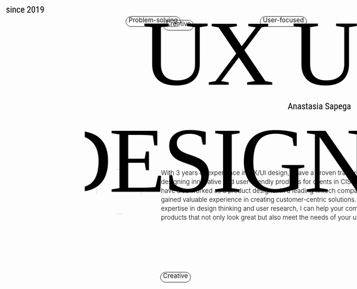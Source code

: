 <div
  style="display: flex; flex-direction: column; height: 741px;"
  class="Canvas"
>
  <div style="flex-grow: 1; display: flex;" class="Canvas Body">
    <div
      style="
        width: 100%;
        height: 100%;
        display: flex;
        position: relative;
        justify-content: center;
        box-sizing: border-box;
      "
      class="Canvas Placeholder for 1240"
    >
      <img
        src="https://firebasestorage.googleapis.com/v0/b/codeless-app.appspot.com/o/projects%2F0INtCX01a1GpLamB7nU2%2Fcfe5c70aacd60aee96048ecea4cc0dd2?alt=media&amp;token=7b79db9c-7a91-4e7e-812d-160eff797fc6"
        class="img child Ellipse 1"
        style="
          width: 121px;
          height: 121px;
          display: flex;
          position: absolute;
          left: 32px;
          top: 405px;
          border-radius: 121px;
          box-sizing: border-box;
        "
      />
      <p
        style="
          width: 633px;
          display: flex;
          position: absolute;
          left: 205px;
          top: 403px;
          justify-content: flex-start;
          text-align: left;
          margin: 0;
          box-sizing: border-box;
        "
      >
        <span
          style="
            font-size: 17px;
            font-family: Inter;
            font-weight: 300;
            color: black;
            letter-spacing: 0;
            line-height: 24px;
          "
          >With 3 years of experience in UX/UI design, I have a proven track
          record of designing innovative and user-friendly products for clients
          in CIS and Europe. I have also worked as a product designer in a
          leading fintech company, where I gained valuable experience in
          creating customer-centric solutions. With my expertise in design
          thinking and user research, I can help your company create products
          that not only look great but also meet the needs of your users </span
        ><span
      </p>
      <div
  class="margin for Frame 9"
  style="width:calc(100% - 48px);height:calc(100% - 40px);display:flex;position:absolute;left:16px;top:678px;justify-content:center"
>
  <div
    style="display:flex;position:absolute;justify-content:center;border-radius:1000px;padding:4px 8px;box-sizing:border-box"
    class="Frame 9"
  >
    <div style="width:100%;height:100%;position:absolute;box-sizing:border-box;border:1px solid black;border-radius:1000px"></div>
    <p style="display:flex;position:relative;align-self:center;justify-content:center;text-align:center;margin:0;box-sizing:border-box;font-size:17px;font-family:Inter;font-weight:400;color:#121212;letter-spacing:0;text-overflow:ellipsis;overflow:hidden">
      Creative
    </p>
  </div>
</div>
        <div
          style="
            display: flex;
            position: absolute;
            justify-content: center;
            border-radius: 1000px;
            padding: 4px 8px;
            box-sizing: border-box;
          "
          class="Frame 9"
        >
          <div
            style="
              width: 100%;
              height: 100%;
              position: absolute;
              box-sizing: border-box;
              border: 1px solid black;
              border-radius: 1000px;
            "
          ></div>
          <p
            style="
              display: flex;
              position: relative;
              align-self: center;
              justify-content: center;
              text-align: center;
              margin: 0;
              box-sizing: border-box;
              font-size: 17px;
              font-family: Inter;
              font-weight: 400;
              color: #121212;
              letter-spacing: 0;
              text-overflow: ellipsis;
              overflow: hidden;
            "
          >
            Creative
          </p>
        </div>
      </div>
      <div
        class="margin for Frame 5"
        style="
          width: calc(100% - 136px);
          height: calc(100% - 40px);
          display: flex;
          position: absolute;
          left: 0;
          bottom: 0;
          justify-content: center;
        "
      >
        <div
          style="
            display: flex;
            position: absolute;
            justify-content: center;
            border-radius: 1000px;
            padding: 4px 8px;
            box-sizing: border-box;
          "
          class="Frame 5"
        >
          <div
            style="
              width: 100%;
              height: 100%;
              position: absolute;
              box-sizing: border-box;
              border: 1px solid black;
              border-radius: 1000px;
            "
          ></div>
          <p
            style="
              display: flex;
              position: relative;
              align-self: center;
              justify-content: center;
              text-align: center;
              margin: 0;
              box-sizing: border-box;
              font-size: 17px;
              font-family: Inter;
              font-weight: 400;
              color: #121212;
              letter-spacing: 0;
              text-overflow: ellipsis;
              overflow: hidden;
            "
          >
            Problem-solving
          </p>
        </div>
      </div>
      <div
        class="margin for Frame 6"
        style="
          width: calc(100% - 16px);
          height: calc(100% - 40px);
          display: flex;
          position: absolute;
          left: 290px;
          bottom: 0;
          justify-content: center;
        "
      >
        <div
          style="
            display: flex;
            position: absolute;
            justify-content: center;
            border-radius: 1000px;
            padding: 4px 8px;
            box-sizing: border-box;
          "
          class="Frame 6"
        >
          <div
            style="
              width: 100%;
              height: 100%;
              position: absolute;
              box-sizing: border-box;
              border: 1px solid black;
              border-radius: 1000px;
            "
          ></div>
          <p
            style="
              display: flex;
              position: relative;
              align-self: center;
              justify-content: center;
              text-align: center;
              margin: 0;
              box-sizing: border-box;
              font-size: 17px;
              font-family: Inter;
              font-weight: 400;
              color: #121212;
              letter-spacing: 0;
              text-overflow: ellipsis;
              overflow: hidden;
            "
          >
            User-focused
          </p>
        </div>
      </div>
      <div
        class="margin for Frame 10"
        style="
          width: calc(100% - 16px);
          height: calc(100% - 32px);
          display: flex;
          position: absolute;
          right: 0;
          bottom: 0;
          justify-content: center;
        "
      >
        <div
          style="
            width: 127px;
            height: 37px;
            display: flex;
            position: absolute;
            justify-content: center;
            box-sizing: border-box;
          "
          class="Frame 10"
        >
          <div
            style="
              width: 37px;
              height: 37px;
              display: flex;
              position: absolute;
              left: 0;
              top: 0;
              overflow: hidden;
              justify-content: center;
              box-sizing: border-box;
            "
            class="28 / SN Instagram"
          >
            <img
              src="https://firebasestorage.googleapis.com/v0/b/codeless-app.appspot.com/o/projects%2F0INtCX01a1GpLamB7nU2%2F808b24754e4ebebd5329797cd4b7e818?alt=media&amp;token=4e1956eb-aa41-4d4b-b075-49e4a62337bc"
              class="img child Subtract"
              style="
                width: 37px;
                height: 37px;
                display: flex;
                position: absolute;
                right: -4px;
                bottom: -32px;
                box-sizing: border-box;
              "
            />
          </div>
          <div
            style="
              width: 37px;
              height: 37px;
              display: flex;
              position: absolute;
              left: 45px;
              top: 0;
              overflow: hidden;
              justify-content: center;
              box-sizing: border-box;
            "
            class="28 / SN Telegram"
          >
            <img
              src="https://firebasestorage.googleapis.com/v0/b/codeless-app.appspot.com/o/projects%2F0INtCX01a1GpLamB7nU2%2F043fad068f2c26910e24de6151e38e3b?alt=media&amp;token=b09cbf98-6eed-4c34-ae74-0bf2cdbf325b"
              class="img child Subtract"
              style="
                width: 37px;
                height: 37px;
                display: flex;
                position: absolute;
                right: -4px;
                bottom: -32px;
                box-sizing: border-box;
              "
            />
          </div>
          <div
            style="
              width: 37px;
              height: 37px;
              display: flex;
              position: absolute;
              left: 90px;
              top: 0;
              overflow: hidden;
              justify-content: center;
              box-sizing: border-box;
            "
            class="28 / SN Telegram"
          >
            <img
              src="https://firebasestorage.googleapis.com/v0/b/codeless-app.appspot.com/o/projects%2F0INtCX01a1GpLamB7nU2%2F3116c26e030ba110a5a9f1fc10ff135b?alt=media&amp;token=70d786fc-8386-44e3-b9a9-dec3d4b6af01"
              class="img child Subtract"
              style="
                width: 37px;
                height: 37px;
                display: flex;
                position: absolute;
                right: -4px;
                bottom: -32px;
                box-sizing: border-box;
              "
            />
          </div>
        </div>
      </div>
      <p style="width:100%;display:flex;position:absolute;top:0;justify-content:center;text-align:center;margin:0;box-sizing:border-box;font-size:250px;font-family:Staatliches;font-weight:400;color:black;letter-spacing:-7.5px;text-overflow:ellipsis;overflow:hidden">
  UX UI DESIGNER
</p>
      <p
        style="
          display: flex;
          position: absolute;
          left: 16px;
          top: 12px;
          justify-content: flex-start;
          text-align: left;
          margin: 0;
          box-sizing: border-box;
          font-size: 24px;
          font-family: Roboto Condensed;
          font-weight: 400;
          color: black;
          letter-spacing: 0;
          text-overflow: ellipsis;
          overflow: hidden;
        "
      >
        since 2019
      </p>
      <p
        style="
          display: flex;
          position: absolute;
          right: 16px;
          top: 272.24383544921875px;
          justify-content: flex-end;
          text-align: right;
          margin: 0;
          box-sizing: border-box;
          font-size: 24px;
          font-family: Roboto Condensed;
          font-weight: 400;
          color: black;
          letter-spacing: 0;
          text-overflow: ellipsis;
          overflow: hidden;
        "
      >
        Anastasia Sapega
      </p>
    </div>
  </div>
</div>
